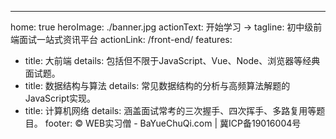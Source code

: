 ---
home: true
heroImage: ./banner.jpg
actionText: 开始学习 →
tagline: 初中级前端面试一站式资讯平台
actionLink: /front-end/
features:
- title: 大前端
  details: 包括但不限于JavaScript、Vue、Node、浏览器等经典面试题。
- title: 数据结构与算法
  details: 常见数据结构的分析与高频算法解题的JavaScript实现。
- title: 计算机网络
  details: 涵盖面试常考的三次握手、四次挥手、多路复用等题目。
footer: © WEB实习僧 - BaYueChuQi.com | 冀ICP备19016004号